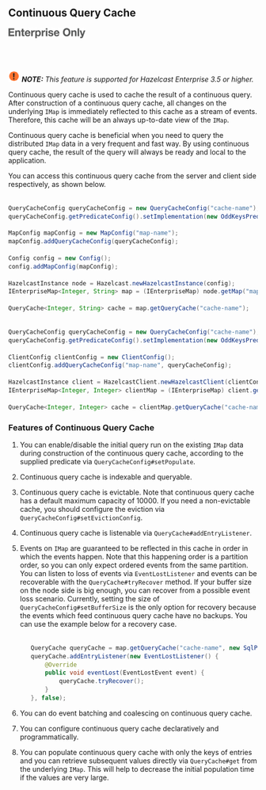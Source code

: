 ## Continuous Query Cache

![](images/enterprise-onlycopy.jpg)

<br></br>

![image](images/NoteSmall.jpg) ***NOTE:*** *This feature is supported for Hazelcast Enterprise 3.5 or higher.*

Continuous query cache is used to cache the result of a continuous query. After construction of a continuous query cache, all changes on the underlying `IMap` is immediately reflected to this cache as a stream of events.
Therefore, this cache will be an always up-to-date view of the `IMap`. 
  
Continuous query cache is beneficial when you need to query the distributed `IMap` data in a very frequent and fast way. By using continuous query cache, the result of the query will always be ready and local to the application.
     
You can access this continuous query cache from the server and client side respectively, as shown below.
     
```java

QueryCacheConfig queryCacheConfig = new QueryCacheConfig("cache-name");
queryCacheConfig.getPredicateConfig().setImplementation(new OddKeysPredicate());
       
MapConfig mapConfig = new MapConfig("map-name");
mapConfig.addQueryCacheConfig(queryCacheConfig);
       
Config config = new Config();
config.addMapConfig(mapConfig);
      
HazelcastInstance node = Hazelcast.newHazelcastInstance(config);
IEnterpriseMap<Integer, String> map = (IEnterpriseMap) node.getMap("map-name");
       
QueryCache<Integer, String> cache = map.getQueryCache("cache-name");

```     
     
```java

QueryCacheConfig queryCacheConfig = new QueryCacheConfig("cache-name");
queryCacheConfig.getPredicateConfig().setImplementation(new OddKeysPredicate());
       
ClientConfig clientConfig = new ClientConfig();
clientConfig.addQueryCacheConfig("map-name", queryCacheConfig);
      
HazelcastInstance client = HazelcastClient.newHazelcastClient(clientConfig);
IEnterpriseMap<Integer, Integer> clientMap = (IEnterpriseMap) client.getMap("map-name");
       
QueryCache<Integer, Integer> cache = clientMap.getQueryCache("cache-name");

```

### Features of Continuous Query Cache

1. You can enable/disable the initial query run on the existing `IMap` data during construction of the continuous query cache, according to the supplied predicate via `QueryCacheConfig#setPopulate`.
2. Continuous query cache is indexable and queryable.
3. Continuous query cache is evictable. Note that continuous query cache has a default maximum capacity of 10000. If you need a non-evictable cache, you should configure the eviction via `QueryCacheConfig#setEvictionConfig`.
4. Continuous query cache is listenable via `QueryCache#addEntryListener`.
5. Events on `IMap` are guaranteed to be reflected in this cache in order in which the events happen. Note that this happening order is a partition order, so you can only expect ordered events from the same partition. You can listen to loss of events via `EventLostListener` and events can be recoverable with the `QueryCache#tryRecover` method. If your buffer size on the node side is big enough, you can recover from a possible event loss scenario. 
Currently, setting the size of `QueryCacheConfig#setBufferSize` is the only option for recovery because the events which feed continuous query cache have no backups.
You can use the example below for a recovery case. 

    ```java
       
       QueryCache queryCache = map.getQueryCache("cache-name", new SqlPredicate("this > 20"), true);
       queryCache.addEntryListener(new EventLostListener() {
           @Override
           public void eventLost(EventLostEvent event) {
               queryCache.tryRecover();
           }
       }, false);
    ```
   
6. You can do event batching and coalescing on continuous query cache.
7. You can configure continuous query cache declaratively and programmatically.
8. You can populate continuous query cache with only the keys of entries and you can retrieve subsequent values directly via `QueryCache#get` from the underlying `IMap`. This will help to decrease the initial population time if the values are very large. 
<br></br>





